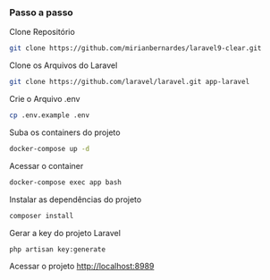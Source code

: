 
### Passo a passo
Clone Repositório
```sh
git clone https://github.com/mirianbernardes/laravel9-clear.git
```

Clone os Arquivos do Laravel
```sh
git clone https://github.com/laravel/laravel.git app-laravel
```

Crie o Arquivo .env
```sh
cp .env.example .env
```

Suba os containers do projeto
```sh
docker-compose up -d
```


Acessar o container
```sh
docker-compose exec app bash
```


Instalar as dependências do projeto
```sh
composer install
```


Gerar a key do projeto Laravel
```sh
php artisan key:generate
```


Acessar o projeto
[http://localhost:8989](http://localhost:8989)
